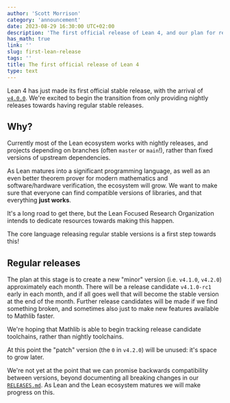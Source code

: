 ```yaml
---
author: 'Scott Morrison'
category: 'announcement'
date: 2023-08-29 16:30:00 UTC+02:00
description: 'The first official release of Lean 4, and our plan for regular releases.'
has_math: true
link: ''
slug: first-lean-release
tags: ''
title: The first official release of Lean 4
type: text
---
```


Lean 4 has just made its first official stable release, with the arrival of [`v4.0.0`](https://github.com/leanprover/lean4/releases/tag/v4.0.0).
We're excited to begin the transition from only providing nightly releases towards having regular stable releases.

<!-- TEASER_END -->
## Why?

Currently most of the Lean ecosystem works with nightly releases,
and projects depending on branches (often `master` or `main`!),
rather than fixed versions of upstream dependencies.

As Lean matures into a significant programming language,
as well as an even better theorem prover for modern mathematics and software/hardware verification,
the ecosystem will grow.
We want to make sure that everyone can find compatible versions of libraries,
and that everything **just works**.

It's a long road to get there,
but the Lean Focused Research Organization intends to dedicate resources
towards making this happen.

The core language releasing regular stable versions is a first step towards this!

## Regular releases

The plan at this stage is to create a new "minor" version (i.e. `v4.1.0`, `v4.2.0`) approximately each month.
There will be a release candidate `v4.1.0-rc1` early in each month, and if all goes well that will become the stable version at the end of the month.
Further release candidates will be made if we find something broken,
and sometimes also just to make new features available to Mathlib faster.

We're hoping that Mathlib is able to begin tracking release candidate toolchains, rather than nightly toolchains.

At this point the "patch" version (the `0` in `v4.2.0`) will be unused: it's space to grow later.

We're not yet at the point that we can promise backwards compatibility between versions,
beyond documenting all breaking changes in our [`RELEASES.md`](https://github.com/leanprover/lean4/blob/master/RELEASES.md).
As Lean and the Lean ecosystem matures we will make progress on this.
